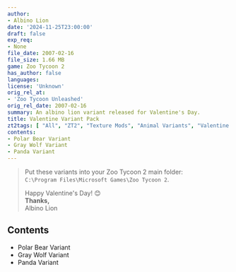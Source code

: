 ```yaml
---
author:
- Albino Lion
date: '2024-11-25T23:00:00'
draft: false
exp_req:
- None
file_date: 2007-02-16
file_size: 1.66 MB
game: Zoo Tycoon 2
has_author: false
languages:
license: 'Unknown'
orig_rel_at:
- 'Zoo Tycoon Unleashed'
orig_rel_date: 2007-02-16
summary: An albino lion variant released for Valentine's Day.
title: Valentine Variant Pack
zt2tags: [ "All", "ZT2", "Texture Mods", "Animal Variants", "Valentine's Day", "Packs", "Holidays"]
contents:
- Polar Bear Variant
- Gray Wolf Variant
- Panda Variant
---
```

> Put these variants into your Zoo Tycoon 2 main folder:  
> `C:\Program Files\Microsoft Games\Zoo Tycoon 2`.  
> 
> Happy Valentine's Day! 😊  
> **Thanks,**  
> Albino Lion

## Contents

- Polar Bear Variant
- Gray Wolf Variant
- Panda Variant
